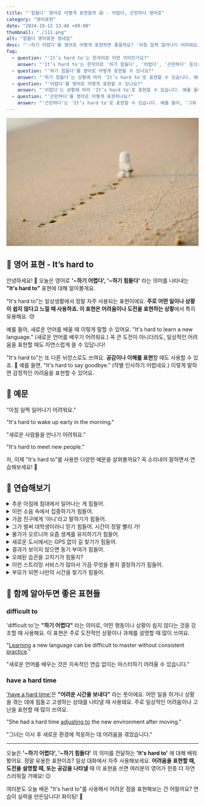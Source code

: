 ```yaml
---
title: "'힘들다' 영어로 어떻게 표현할까 😩 - 어렵다, 곤란하다 영어로"
category: "영어표현"
date: "2024-10-12 13:40 +09:00"
thumbnail: "./111.png"
alt: "힘들다 영어표현 썸네일"
desc: "'~하기 어렵다'를 영어로 어떻게 표현하면 좋을까요? '아침 일찍 일어나기 어려워요.', '새로운 사람들을 만나기 어려워요.' 등을 영어로 표현하는 법을 배워봅시다. 다양한 예문을 통해서 연습하고 본인의 표현으로 만들어 보세요."
faq:
  - question: "'It’s hard to'는 한국어로 어떤 의미인가요?"
    answer: "'It’s hard to'는 한국어로 '하기 힘들다', '어렵다', '곤란하다' 등으로 번역될 수 있습니다. 어떤 일을 수행하기가 쉽지 않다는 의미를 전달할 때 사용합니다."
  - question: "'하기 힘들다'를 영어로 어떻게 표현할 수 있나요?"
    answer: "'하기 힘들다'는 상황에 따라 'It’s hard to'로 표현할 수 있습니다. 예를 들어, '이 문제를 푸는 것이 힘들어'는 'It’s hard to solve this problem'로 말할 수 있습니다."
  - question: "'어렵다'를 영어로 어떻게 표현할 수 있나요?"
    answer: "'어렵다'는 상황에 따라 'It’s hard to'로 표현할 수 있습니다. 예를 들어, '새로운 언어를 배우는 것은 정말 어려워'는 'It’s hard to learn a new language'로 말할 수 있습니다."
  - question: "'곤란하다'를 영어로 어떻게 표현하나요?"
    answer: "'곤란하다'는 'It’s hard to'로 표현할 수 있습니다. 예를 들어, '그와 대화하는 것은 곤란해'는 'It’s hard to talk to him'으로 표현할 수 있습니다."
---
```


![모래, 발자국, 스톰트루퍼](./111-1.jpg)

## 🌟 영어 표현 - It’s hard to

안녕하세요! 👋 오늘은 영어로 **'~하기 어렵다', '~하기 힘들다'** 라는 의미를 나타내는 **"It's hard to"** 표현에 대해 알아볼게요.

"It's hard to"는 일상생활에서 정말 자주 사용되는 표현이에요. **주로 어떤 일이나 상황이 쉽지 않다고 느낄 때 사용하죠. 이 표현은 어려움이나 도전을 표현하는 상황**에서 특히 유용해요. 😓

예를 들어, 새로운 언어를 배울 때 이렇게 말할 수 있어요. "It's hard to learn a new language." (새로운 언어를 배우기 어려워요.) 꼭 큰 도전이 아니더라도, 일상적인 어려움을 표현할 때도 자연스럽게 쓸 수 있답니다!

"It's hard to"는 또 다른 뉘앙스로도 쓰여요. **공감이나 이해를 표현**할 때도 사용할 수 있죠. 🤗 예를 들면, "It's hard to say goodbye." (작별 인사하기 어렵네요.) 이렇게 말하면 감정적인 어려움을 표현할 수 있어요.

<script async src="https://pagead2.googlesyndication.com/pagead/js/adsbygoogle.js?client=ca-pub-1465612013356152"
     crossorigin="anonymous"></script>
<!-- engple-horizontal-ad -->

<div 
  data-inline-banner="🎉 새해에는 스픽 AI와 함께 영어 공부하자" 
  data-inline-banner-subtext="설날 특별 할인으로 60%할인 + 추가 7만원 할인! (~2/3)" 
  data-inline-banner-link="https://app.usespeak.com/kr-ko/sale/kr-affiliate-special/?ref=engple-inline"
  data-inline-banner-caption="해당 링크를 통해 구매시 일정액의 수수료를 지급받습니다.">
</div>

## 📖 예문

"아침 일찍 일어나기 어려워요."

"It's hard to wake up early in the morning."

"새로운 사람들을 만나기 어려워요."

"It's hard to meet new people."

자, 이제 "It's hard to"를 사용한 다양한 예문을 살펴볼까요? 꼭 소리내어 말하면서 연습해보세요! 🚀

## 💬 연습해보기

<details>
<summary>추운 아침에 침대에서 일어나는 게 힘들어.</summary>
<span>It's hard to get out of bed on cold mornings.</span>
</details>

<details>
<summary>이런 소음 속에서 집중하기가 힘들어.</summary>
<span>it's hard to focus with all this noise.</span>
</details>

<details>
<summary>가끔 친구에게 '아니'라고 말하기가 힘들어.</summary>
<span>You know, it's hard to say no sometimes, especially to friends.</span>
</details>

<details>
<summary>그가 벌써 대학생이라니 믿기 힘들어. 시간이 정말 빨리 가!</summary>
<span>It's hard to believe he's already in college. Time flies!</span>
</details>

<details>
<summary>물가가 오르니까 요즘 생계를 유지하기가 힘들어.</summary>
<span>With prices going up, it's hard to make ends meet these days.</span>
</details>

<details>
<summary>새로운 도시에서는 GPS 없이 길 찾기가 힘들어.</summary>
<span>When you're in a new city, it's hard to navigate without GPS.</span>
</details>

<details>
<summary>결과가 보이지 않으면 동기 부여가 힘들어.</summary>
<span>It's hard to <a href="/blog/in-english/119.stay/">stay motivated</a> when you're not seeing results.</span>
</details>

<details>
<summary>오래된 습관을 고치기가 힘들지?</summary>
<span>It's hard to break old habits, isn't it?</span>
</details>

<details>
<summary>이런 스트리밍 서비스가 많아서 가끔 무엇을 볼지 결정하기가 힘들어.</summary>
<span>With all these streaming services, it's hard to decide what to watch sometimes.</span>
</details>

<details>
<summary>부모가 되면 나만의 시간을 찾기가 힘들어.</summary>
<span>When you're a parent, it's hard to find time for yourself.</span>
</details>

## 🤝 함께 알아두면 좋은 표현들

### difficult to

'difficult to'는 **"하기 어렵다"** 라는 의미로, 어떤 행동이나 상황이 쉽지 않다는 것을 강조할 때 사용해요. 이 표현은 주로 도전적인 상황이나 과제를 설명할 때 많이 쓰여요.

"[Learning](/blog/in-english/245.learn/) a new language can be difficult to master without consistent [practice](/blog/in-english/247.practice/)."

"새로운 언어를 배우는 것은 지속적인 연습 없이는 마스터하기 어려울 수 있습니다."

### have a hard time

['have a hard time'](/blog/vocab-1/026.have-a-hard-time-ing/)은 **"어려운 시간을 보내다"** 라는 뜻이에요. 어떤 일을 하거나 상황을 겪는 데에 힘들고 고생하는 상태를 나타낼 때 사용돼요. 주로 일상적인 어려움이나 고난을 표현할 때 많이 쓰여요.

"She had a hard time [adjusting to](/blog/in-english/073.adjust-to/) the new environment after moving."

"그녀는 이사 후 새로운 환경에 적응하는 데 어려움을 겪었습니다."

---

오늘은 **'~하기 어렵다', '~하기 힘들다'** 의 의미를 전달하는 **'It's hard to'** 에 대해 배워봤어요. 정말 유용한 표현이죠? 일상 대화에서 자주 사용해보세요. **어려움을 표현할 때, 도전을 설명할 때, 또는 공감을 나타낼** 때 이 표현을 쓰면 여러분의 영어가 한층 더 자연스러워질 거예요! 😉

여러분도 오늘 배운 "It's hard to"를 사용해서 어려운 점을 표현해보는 건 어떨까요? 연습이 실력을 만든답니다! 화이팅! 💪
